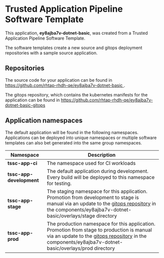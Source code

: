 # Trusted Application Pipeline Software Template

This application, **ey8ajba7v-dotnet-basic**, was created from a Trusted Application Pipeline Software Template.

The software templates create a new source and gitops deployment repositories with a sample source application. 

## Repositories

The source code for your application can be found in [https://github.com/rhtap-rhdh-qe/ey8ajba7v-dotnet-basic ](https://github.com/rhtap-rhdh-qe/ey8ajba7v-dotnet-basic ).
 
The gitops repository, which contains the kubernetes manifests for the application can be found in 
[https://github.com/rhtap-rhdh-qe/ey8ajba7v-dotnet-basic-gitops ](https://github.com/rhtap-rhdh-qe/ey8ajba7v-dotnet-basic-gitops ) 

## Application namespaces 

The default application will be found in the following namespaces. Applications can be deployed into unique namespaces or multiple software templates can also bet generated into the same group namespaces.  

|  Namespace   |  Description   |  
| -------- | -------- |
| **tssc-app-ci** | The namespace used for CI workloads |
| **tssc-app-development** | The default application during development. Every build will be deployed to this namespace for testing. |
| **tssc-app-stage** | The staging namespace for this application. Promotion from development to stage is manual via an update to the [gitops repository](https://github.com/rhtap-rhdh-qe/ey8ajba7v-dotnet-basic-gitops ) in the components/ey8ajba7v-dotnet-basic/overlays/stage directory |
| **tssc-app-prod** | The production namespace for this application. Promotion from stage to production is manual via an update to the [gitops repository](https://github.com/rhtap-rhdh-qe/ey8ajba7v-dotnet-basic-gitops ) in the components/ey8ajba7v-dotnet-basic/overlays/prod directory |